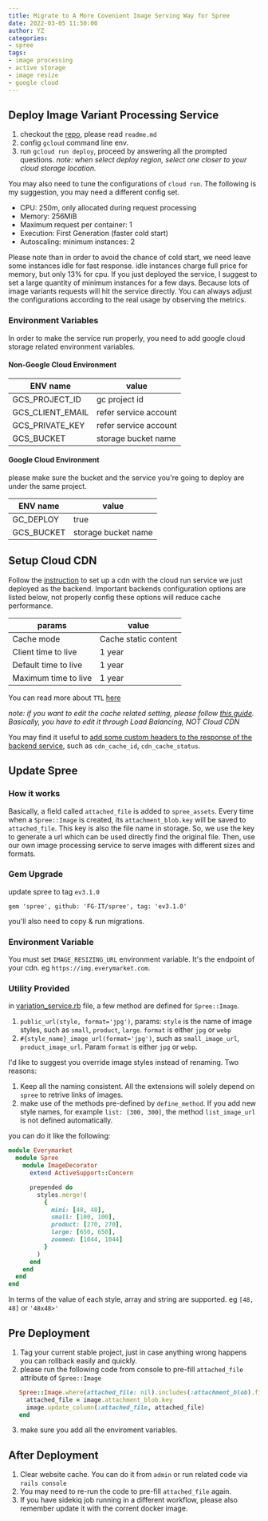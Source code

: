 ```yaml
---
title: Migrate to A More Covenient Image Serving Way for Spree
date: 2022-03-05 11:50:00
author: YZ
categories:
- spree
tags:
- image processing
- active storage
- image resize
- google cloud
---
```


## Deploy Image Variant Processing Service
1. checkout the [repo](https://github.com/FG-IT/image_processing), please read `readme.md`
2. config `gcloud` command line env.
3. run `gcloud run deploy`, proceed by answering all the prompted questions. *note: when select deploy region, select one closer to your cloud storage location.*

You may also need to tune the configurations of `cloud run`. The following is my suggestion, you may need a different config set. 
* CPU: 250m, only allocated during request processing
* Memory: 256MiB
* Maximum request per container: 1
* Execution: First Generation (faster cold start)
* Autoscaling: minimum instances: 2

Please note than in order to avoid the chance of cold start, we need leave some instances idle for fast response. idle instances charge full price for memory, but only 13% for cpu. If you just deployed the service, I suggest to set a large quantity of minimum instances for a few days. Because lots of image variants requests will hit the service directly. You can always adjust the configurations according to the real usage by observing the metrics.

### Environment Variables
In order to make the service run properly, you need to add google cloud storage related environment variables.
#### Non-Google Cloud Environment

|   ENV name      | value        | 
|---------------  |--------------|
|GCS_PROJECT_ID   |gc project id |
|GCS_CLIENT_EMAIL |refer service account|
|GCS_PRIVATE_KEY  |refer service account|
|GCS_BUCKET       |storage bucket name|

#### Google Cloud Environment
please make sure the bucket and the service you're going to deploy are under the same project.

|   ENV name      | value        | 
|---------------  |--------------|
|GC_DEPLOY        | true         |
|GCS_BUCKET       |storage bucket name|

## Setup Cloud CDN
Follow the [instruction](https://cloud.google.com/cdn/docs/setting-up-cdn-with-serverless) to set up a cdn with the cloud run service we just deployed as the backend. Important backends configuration options are listed below, not properly config these options will reduce cache performance.

|  params             |  value              |
|---------------------|  ------             |
|Cache mode           | Cache static content|
|Client time to live  | 1 year              |
|Default time to live | 1 year              |
|Maximum time to live | 1 year              |

You can read more about `TTL` [here](https://cloud.google.com/cdn/docs/using-ttl-overrides)

*note: if you want to edit the cache related setting, please follow [this guide](https://cloud.google.com/cdn/docs/using-cache-modes). Basically, you have to edit it through Load Balancing, NOT Cloud CDN*

You may find it useful to [add some custom headers to the response of the backend service](https://cloud.google.com/load-balancing/docs/https/custom-headers), such as `cdn_cache_id`, `cdn_cache_status`. 

## Update Spree
### How it works
Basically, a field called `attached_file` is added to `spree_assets`. Every time when a `Spree::Image` is created, its `attachment_blob.key` will be saved to `attached_file`. This key is also the file name in storage. So, we use the key to generate a url which can be used directly find the original file. Then, use our own image processing service to serve images with different sizes and formats. 

### Gem Upgrade
update spree to tag `ev3.1.0`

`gem 'spree', github: 'FG-IT/spree', tag: 'ev3.1.0'`

you'll also need to copy & run migrations.

### Environment Variable
You must set `IMAGE_RESIZING_URL` environment variable. It's the endpoint of your cdn. eg `https://img.everymarket.com`.

### Utility Provided
in [variation_service.rb](https://github.com/FG-IT/spree/blob/ev3.0.0/core%2Fapp%2Fmodels%2Fspree%2Fimage%2Fconfiguration%2Fvariation_service.rb) file, a few method are defined for `Spree::Image`.
1. `public_url(style, format='jpg')`, params: `style` is the name of image styles, such as `small`, `product`, `large`. `format` is either `jpg` or `webp`
2. `#{style_name}_image_url(format='jpg')`, such as `small_image_url`, `product_image_url`. Param `format` is either `jpg` or `webp`.
   
I'd like to suggest you override image styles instead of renaming. Two reasons: 
1. Keep all the naming consistent. All the extensions will solely depend on `spree` to retrive links of images.
2. make use of the methods pre-defined by `define_method`. If you add new style names, for example `list: [300, 300]`, the method `list_image_url` is not defined automatically.

you can do it like the following:
```ruby
module Everymarket
  module Spree
    module ImageDecorator
      extend ActiveSupport::Concern

      prepended do 
        styles.merge!(
          {
            mini: [48, 48],
            small: [100, 100],
            product: [270, 270],
            large: [650, 650],
            zoomed: [1044, 1044]
          }
        )
      end
    end
  end
end
```
In terms of the value of each style, array and string are supported. eg `[48, 48]` or `'48x48>'`

## Pre Deployment
1. Tag your current stable project, just in case anything wrong happens you can rollback easily and quickly.
2. please run the following code from console to pre-fill `attached_file` attribute of `Spree::Image`
```ruby
   Spree::Image.where(attached_file: nil).includes(:attachment_blob).find_each do |image|
     attached_file = image.attachment_blob.key
     image.update_column(:attached_file, attached_file)
   end
```
3. make sure you add all the enviroment variables.

## After Deployment
1. Clear website cache. You can do it from `admin` or run related code via `rails console`
2. You may need to re-run the code to pre-fill `attached_file` again.
3. If you have sidekiq job running in a different workflow, please also remember update it with the corrent docker image.